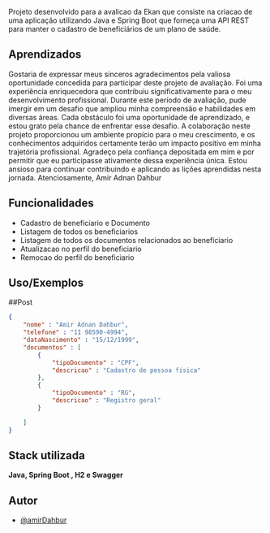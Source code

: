 Projeto desenvolvido para a avalicao da Ekan que consiste na criacao de  uma aplicação utilizando Java e Spring Boot que forneça uma API REST para manter o cadastro de beneficiários de um plano de saúde.



## Aprendizados

Gostaria de expressar meus sinceros agradecimentos pela valiosa oportunidade concedida para participar deste projeto de avaliação. Foi uma experiência enriquecedora que contribuiu significativamente para o meu desenvolvimento profissional.
Durante este período de avaliação, pude imergir em um desafio que ampliou minha compreensão e habilidades em diversas áreas. Cada obstáculo foi uma oportunidade de aprendizado, e estou grato pela chance de enfrentar esse desafio.
A colaboração neste projeto proporcionou um ambiente propício para o meu crescimento, e os conhecimentos adquiridos certamente terão um impacto positivo em minha trajetória profissional. Agradeço pela confiança depositada em mim e por permitir que eu participasse ativamente dessa experiência única.
Estou ansioso para continuar contribuindo e aplicando as lições aprendidas nesta jornada.
Atenciosamente, Amir Adnan Dahbur


## Funcionalidades

- Cadastro de beneficiario e Documento
- Listagem de todos os beneficiarios
- Listagem de todos os documentos relacionados ao beneficiario
- Atualizacao no perfil do beneficiario
- Remocao do perfil do beneficiario


## Uso/Exemplos

##Post

```json
{
    "nome" : "Amir Adnan Dahbur",
    "telefone" : "11 98590-4994",
    "dataNascimento" : "15/12/1999",
    "documentos" : [
        {
            "tipoDocumento" : "CPF",
            "descricao" : "Cadastro de pessoa fisica"
        },
        {
            "tipoDocumento" : "RG",
            "descricao" : "Registro geral"
        }

    ]
}
```


## Stack utilizada

**Java, Spring Boot , H2 e Swagger**


## Autor

- [@amirDahbur](https://github.com/AmirDahbur)

